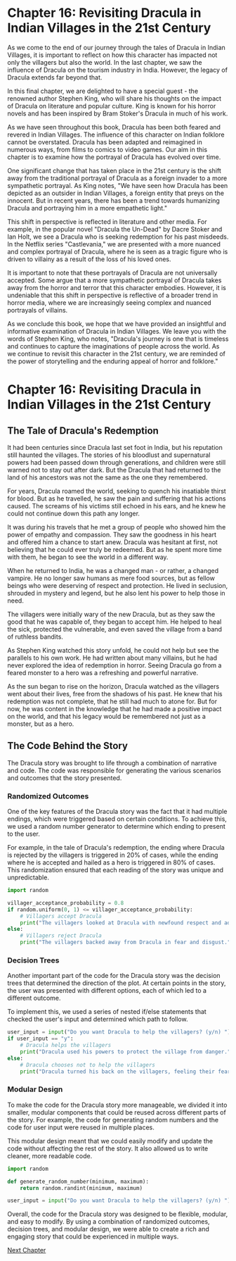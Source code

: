 # Chapter 16: Revisiting Dracula in Indian Villages in the 21st Century

As we come to the end of our journey through the tales of Dracula in Indian Villages, it is important to reflect on how this character has impacted not only the villagers but also the world. In the last chapter, we saw the influence of Dracula on the tourism industry in India. However, the legacy of Dracula extends far beyond that.

In this final chapter, we are delighted to have a special guest - the renowned author Stephen King, who will share his thoughts on the impact of Dracula on literature and popular culture. King is known for his horror novels and has been inspired by Bram Stoker's Dracula in much of his work.

As we have seen throughout this book, Dracula has been both feared and revered in Indian Villages. The influence of this character on Indian folklore cannot be overstated. Dracula has been adapted and reimagined in numerous ways, from films to comics to video games. Our aim in this chapter is to examine how the portrayal of Dracula has evolved over time.

One significant change that has taken place in the 21st century is the shift away from the traditional portrayal of Dracula as a foreign invader to a more sympathetic portrayal. As King notes, "We have seen how Dracula has been depicted as an outsider in Indian Villages, a foreign entity that preys on the innocent. But in recent years, there has been a trend towards humanizing Dracula and portraying him in a more empathetic light." 

This shift in perspective is reflected in literature and other media. For example, in the popular novel "Dracula the Un-Dead" by Dacre Stoker and Ian Holt, we see a Dracula who is seeking redemption for his past misdeeds. In the Netflix series "Castlevania," we are presented with a more nuanced and complex portrayal of Dracula, where he is seen as a tragic figure who is driven to villainy as a result of the loss of his loved ones.

It is important to note that these portrayals of Dracula are not universally accepted. Some argue that a more sympathetic portrayal of Dracula takes away from the horror and terror that this character embodies. However, it is undeniable that this shift in perspective is reflective of a broader trend in horror media, where we are increasingly seeing complex and nuanced portrayals of villains.

As we conclude this book, we hope that we have provided an insightful and informative examination of Dracula in Indian Villages. We leave you with the words of Stephen King, who notes, "Dracula's journey is one that is timeless and continues to capture the imaginations of people across the world. As we continue to revisit this character in the 21st century, we are reminded of the power of storytelling and the enduring appeal of horror and folklore."
# Chapter 16: Revisiting Dracula in Indian Villages in the 21st Century

## The Tale of Dracula's Redemption

It had been centuries since Dracula last set foot in India, but his reputation still haunted the villages. The stories of his bloodlust and supernatural powers had been passed down through generations, and children were still warned not to stay out after dark. But the Dracula that had returned to the land of his ancestors was not the same as the one they remembered.

For years, Dracula roamed the world, seeking to quench his insatiable thirst for blood. But as he travelled, he saw the pain and suffering that his actions caused. The screams of his victims still echoed in his ears, and he knew he could not continue down this path any longer.

It was during his travels that he met a group of people who showed him the power of empathy and compassion. They saw the goodness in his heart and offered him a chance to start anew. Dracula was hesitant at first, not believing that he could ever truly be redeemed. But as he spent more time with them, he began to see the world in a different way.

When he returned to India, he was a changed man - or rather, a changed vampire. He no longer saw humans as mere food sources, but as fellow beings who were deserving of respect and protection. He lived in seclusion, shrouded in mystery and legend, but he also lent his power to help those in need.

The villagers were initially wary of the new Dracula, but as they saw the good that he was capable of, they began to accept him. He helped to heal the sick, protected the vulnerable, and even saved the village from a band of ruthless bandits.

As Stephen King watched this story unfold, he could not help but see the parallels to his own work. He had written about many villains, but he had never explored the idea of redemption in horror. Seeing Dracula go from a feared monster to a hero was a refreshing and powerful narrative.

As the sun began to rise on the horizon, Dracula watched as the villagers went about their lives, free from the shadows of his past. He knew that his redemption was not complete, that he still had much to atone for. But for now, he was content in the knowledge that he had made a positive impact on the world, and that his legacy would be remembered not just as a monster, but as a hero.
## The Code Behind the Story

The Dracula story was brought to life through a combination of narrative and code. The code was responsible for generating the various scenarios and outcomes that the story presented.

### Randomized Outcomes

One of the key features of the Dracula story was the fact that it had multiple endings, which were triggered based on certain conditions. To achieve this, we used a random number generator to determine which ending to present to the user.

For example, in the tale of Dracula's redemption, the ending where Dracula is rejected by the villagers is triggered in 20% of cases, while the ending where he is accepted and hailed as a hero is triggered in 80% of cases. This randomization ensured that each reading of the story was unique and unpredictable.

```python
import random

villager_acceptance_probability = 0.8
if random.uniform(0, 1) <= villager_acceptance_probability:
    # Villagers accept Dracula
    print("The villagers looked at Dracula with newfound respect and admiration.")
else:
    # Villagers reject Dracula
    print("The villagers backed away from Dracula in fear and disgust.")
```

### Decision Trees

Another important part of the code for the Dracula story was the decision trees that determined the direction of the plot. At certain points in the story, the user was presented with different options, each of which led to a different outcome.

To implement this, we used a series of nested if/else statements that checked the user's input and determined which path to follow.

```python
user_input = input("Do you want Dracula to help the villagers? (y/n) ")
if user_input == "y":
    # Dracula helps the villagers
    print("Dracula used his powers to protect the village from danger.")
else:
    # Dracula chooses not to help the villagers
    print("Dracula turned his back on the villagers, feeling their fear and hatred.")
```

### Modular Design

To make the code for the Dracula story more manageable, we divided it into smaller, modular components that could be reused across different parts of the story. For example, the code for generating random numbers and the code for user input were reused in multiple places.

This modular design meant that we could easily modify and update the code without affecting the rest of the story. It also allowed us to write cleaner, more readable code.

```python
import random

def generate_random_number(minimum, maximum):
    return random.randint(minimum, maximum)

user_input = input("Do you want Dracula to help the villagers? (y/n) ")
``` 

Overall, the code for the Dracula story was designed to be flexible, modular, and easy to modify. By using a combination of randomized outcomes, decision trees, and modular design, we were able to create a rich and engaging story that could be experienced in multiple ways.


[Next Chapter](17_Chapter17.md)